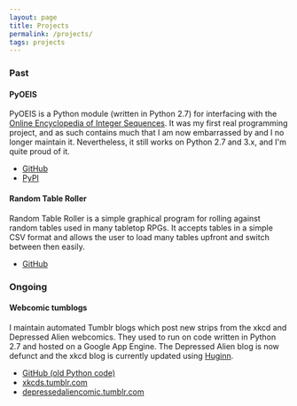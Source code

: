 ```yaml
---
layout: page
title: Projects
permalink: /projects/
tags: projects
---
```


### Past

#### PyOEIS

PyOEIS is a Python module (written in Python 2.7) for interfacing with the [Online Encyclopedia of Integer Sequences](https://oeis.org).
It was my first real programming project, and as such contains much that I am now embarrassed by and I no longer maintain it. Nevertheless,
it still works on Python 2.7 and 3.x, and I'm quite proud of it.

- [GitHub](https://github.com/whonut/pyoeis)
- [PyPI](https://pypi.python.org/pypi/pyoeis)

#### Random Table Roller

Random Table Roller is a simple graphical program for rolling against random tables used in many tabletop RPGs. It accepts tables in a
simple CSV format and allows the user to load many tables upfront and switch between then easily.

- [GitHub](https://github.com/whonut/Random-Table-Roller)

### Ongoing

#### Webcomic tumblogs

I maintain automated Tumblr blogs which post new strips from the xkcd and Depressed Alien webcomics. They used to run on code written in Python 2.7 and
hosted on a Google App Engine. The Depressed Alien blog is now defunct and the xkcd blog is currently updated using [Huginn](https://github.com/huginn/huginn).

- [GitHub (old Python code)](https://github.com/whonut/Webcomic-tumblogs/)
- [xkcds.tumblr.com](http://xkcds.tumblr.com)
- [depressedaliencomic.tumblr.com](http://depressedaliencomic.tumblr.com)
